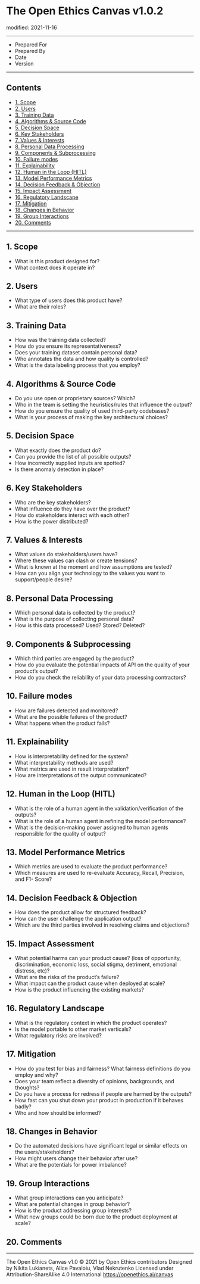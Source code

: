 # The Open Ethics Canvas v1.0.2   <!-- omit in toc -->
modified: 2021-11-16

---

- Prepared For
- Prepared By
- Date
- Version


---

## Contents  <!-- omit in toc -->

- [1. Scope](#1-scope)
- [2. Users](#2-users)
- [3. Training Data](#3-training-data)
- [4. Algorithms & Source Code](#4-algorithms--source-code)
- [5. Decision Space](#5-decision-space)
- [6. Key Stakeholders](#6-key-stakeholders)
- [7. Values & Interests](#7-values--interests)
- [8. Personal Data Processing](#8-personal-data-processing)
- [9. Components & Subprocessing](#9-components--subprocessing)
- [10. Failure modes](#10-failure-modes)
- [11. Explainability](#11-explainability)
- [12. Human in the Loop (HITL)](#12-human-in-the-loop-hitl)
- [13. Model Performance Metrics](#13-model-performance-metrics)
- [14. Decision Feedback & Objection](#14-decision-feedback--objection)
- [15. Impact Assessment](#15-impact-assessment)
- [16. Regulatory Landscape](#16-regulatory-landscape)
- [17. Mitigation](#17-mitigation)
- [18. Changes in Behavior](#18-changes-in-behavior)
- [19. Group Interactions](#19-group-interactions)
- [20. Comments](#20-comments)

---

## 1. Scope
- What is this product designed for?
- What context does it operate in?

## 2. Users
- What type of users does this product have?
- What are their roles?

## 3. Training Data
- How was the training data collected?
- How do you ensure its representativeness?
- Does your training dataset contain personal data?
- Who annotates the data and how quality is controlled?
- What is the data labeling process that you employ?

## 4. Algorithms & Source Code
- Do you use open or proprietary sources? Which?
- Who in the team is setting the heuristics/rules that influence the output?
- How do you ensure the quality of used third-party codebases?
- What is your process of making the key architectural choices?

## 5. Decision Space
- What exactly does the product do?
- Can you provide the list of all possible outputs?
- How incorrectly supplied inputs are spotted?
- Is there anomaly detection in place?

## 6. Key Stakeholders
- Who are the key stakeholders?
- What influence do they have over the product?
- How do stakeholders interact with each other?
- How is the power distributed?

## 7. Values & Interests
- What values do stakeholders/users have?
- Where these values can clash or create tensions?
- What is known at the moment and how assumptions are tested?
- How can you align your technology to the values you want to support/people desire?

## 8. Personal Data Processing
- Which personal data is collected by the product?
- What is the purpose of collecting personal data?
- How is this data processed? Used? Stored? Deleted?

## 9. Components & Subprocessing
- Which third parties are engaged by the product?
- How do you evaluate the potential impacts of API on the quality of your product’s output?
- How do you check the reliability of your data processing contractors?

## 10. Failure modes
- How are failures detected and monitored?
- What are the possible failures of the product?
- What happens when the product fails?

## 11. Explainability
- How is interpretability defined for the system?
- What interpretability methods are used?
- What metrics are used in result interpretation?
- How are interpretations of the output communicated?

## 12. Human in the Loop (HITL)
- What is the role of a human agent in the validation/verification of the outputs?
- What is the role of a human agent in refining the model performance?
- What is the decision-making power assigned to human agents responsible for the quality of output?

## 13. Model Performance Metrics
- Which metrics are used to evaluate the product performance?
- Which measures are used to re-evaluate Accuracy, Recall, Precision, and F1- Score?

## 14. Decision Feedback & Objection
- How does the product allow for structured feedback?
- How can the user challenge the application output?
- Which are the third parties involved in resolving claims and objections?

## 15. Impact Assessment
- What potential harms can your product cause? (loss of opportunity, discrimination, economic loss, social stigma, detriment, emotional distress, etc)?
- What are the risks of the product’s failure?
- What impact can the product cause when deployed at scale?
- How is the product influencing the existing markets?

## 16. Regulatory Landscape
- What is the regulatory context in which the product operates?
- Is the model portable to other market verticals?
- What regulatory risks are involved?

## 17. Mitigation
- How do you test for bias and fairness? What fairness definitions do you employ and why?
- Does your team reflect a diversity of opinions, backgrounds, and thoughts?
- Do you have a process for redress if people are harmed by the outputs?
- How fast can you shut down your product in production if it behaves badly?
- Who and how should be informed?

## 18. Changes in Behavior
- Do the automated decisions have significant legal or similar effects on the users/stakeholders?
- How might users change their behavior after use?
- What are the potentials for power imbalance?

## 19. Group Interactions
- What group interactions can you anticipate?
- What are potential changes in group behavior?
- How is the product addressing group interests?
- What new groups could be born due to the product deployment at scale?

## 20. Comments


---


The Open Ethics Canvas v1.0 © 2021 by Open Ethics contributors
Designed by Nikita Lukianets, Alice Pavaloiu, Vlad Nekrutenko
Licensed under Attribution-ShareAlike 4.0 International
https://openethics.ai/canvas

